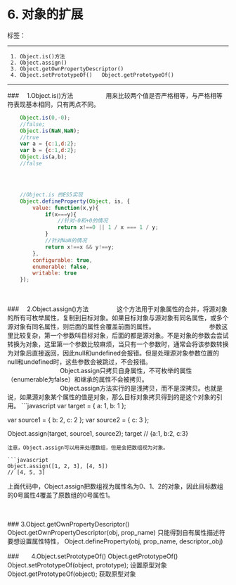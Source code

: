 ﻿# 6. 对象的扩展

标签： 

---

```
 1. Object.is()方法
 2. Object.assign()
 3. Object.getOwnPropertyDescriptor()
 4. Object.setPrototypeOf()   Object.getPrototypeOf()
```
 ---

###　     1.Object.is()方法
　　　　　用来比较两个值是否严格相等，与严格相等符表现基本相同，只有两点不同。
```javascript
    Object.is(0,-0);            
    //false;
    Object.is(NaN,NaN);
    //true
    var a = {c:1,d:2};
    var b = {c:1,d:2};
    Object.is(a,b);
    //false




    //Object.is 的ES5实现
    Object.defineProperty(Object, is, {
    	value: function(x,y){
    		if(x===y){
    			//针对-0和+0的情况
    			return x!==0 || 1 / x === 1 / y;
    		}
    		//针对NaN的情况
    		return x!==x && y!==y;
    	},
    	configurable: true,
 	 	enumerable: false,
  		writable: true
    });
```
<br>
<br>
###　     2.Object.assign()方法
　　　　    这个方法用于对象属性的合并，将源对象的所有可枚举属性，复制到目标对象。如果目标对象与源对象有同名属性，或多个源对象有同名属性，则后面的属性会覆盖前面的属性。 
　　　　    
　　　　    参数这里比较复杂，第一个参数叫目标对象，后面的都是源对象。不是对象的参数会尝试转换为对象，这里第一个参数比较麻烦，当只有一个参数时，通常会将该参数转换为对象后直接返回，因此null和undefined会报错。但是处理源对象参数位置的null和undefined时，这些参数会被跳过，不会报错。  
　　　　    
　　　　    Object.assign只拷贝自身属性，不可枚举的属性（enumerable为false）和继承的属性不会被拷贝。  
　　　　    
　　　　    Object.assign方法实行的是浅拷贝，而不是深拷贝。也就是说，如果源对象某个属性的值是对象，那么目标对象拷贝得到的是这个对象的引用。  
```javascript
var target = { a: 1, b: 1 };

var source1 = { b: 2, c: 2 };
var source2 = { c: 3 };

Object.assign(target, source1, source2);
target // {a:1, b:2, c:3}
```
注意，Object.assign可以用来处理数组，但是会把数组视为对象。

```javascript
Object.assign([1, 2, 3], [4, 5])
// [4, 5, 3]
```
上面代码中，Object.assign把数组视为属性名为0、1、2的对象，因此目标数组的0号属性4覆盖了原数组的0号属性1。

<br>
<br>
###   3.Object.getOwnPropertyDescriptor()
Object.getOwnPropertyDescriptor(obj, prop_name) 只能得到自有属性描述符
要想设置属性特性， Object.defineProperty(obj, prop_name, descriptor_obj)


###　　4.Object.setPrototypeOf()   Object.getPrototypeOf()
Object.setPrototypeOf(object, prototype);   设置原型对象
Object.getPrototypeOf(object);              获取原型对象